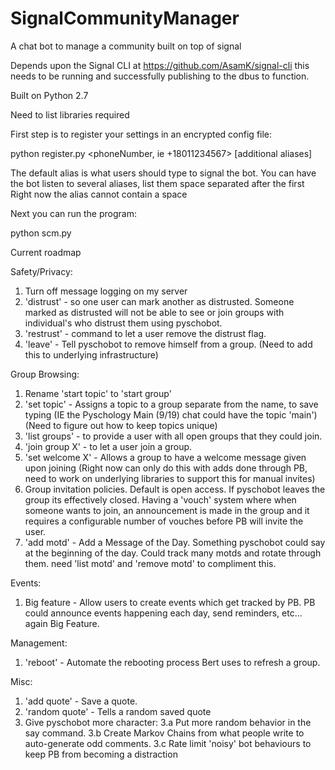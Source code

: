 # SignalCommunityManager
A chat bot to manage a community built on top of signal

Depends upon the Signal CLI at https://github.com/AsamK/signal-cli this needs to be running and successfully publishing to the dbus to function.

Built on Python 2.7

Need to list libraries required

First step is to register your settings in an encrypted config file:

python register.py <phoneNumber, ie  +18011234567> <default alias> [additional aliases]
  
The default alias is what users should type to signal the bot.
You can have the bot listen to several aliases, list them space separated after the first
Right now the alias cannot contain a space

Next you can run the program:

python scm.py


Current roadmap

Safety/Privacy:
1. Turn off message logging on my server
2. 'distrust' - so one user can mark another as distrusted.  Someone marked as distrusted will not be able to see or join groups with individual's who distrust them using pyschobot.
3. 'restrust' - command to let a user remove the distrust flag.
4. 'leave' - Tell pyschobot to remove himself from a group.  (Need to add this to underlying infrastructure)

Group Browsing:
1. Rename 'start topic' to 'start group' 
2.  'set topic' -  Assigns a topic to a group separate from the name, to save typing (IE the Pyschology Main (9/19) chat could have the topic 'main') (Need to figure out how to keep topics unique)
3. 'list groups' - to provide a user with all open groups that they could join.
4. 'join group X' - to let a user join a group.
5. 'set welcome X' - Allows a group to have a welcome message given upon joining (Right now can only do this with adds done through PB, need to work on underlying libraries to support this for manual invites)
6. Group invitation policies.  Default is open access.  If pyschobot leaves the group its effectively closed.  Having a 'vouch' system where when someone wants to join, an announcement is made in the group and it requires a configurable number of vouches before PB will invite the user.
7. 'add motd' - Add a Message of the Day.  Something pyschobot could say at the beginning of the day.  Could track many motds and rotate through them. need 'list motd' and 'remove motd' to compliment this.

Events:
1. Big feature - Allow users to create events which get tracked by PB.  PB could announce events happening each day, send reminders, etc...  again Big Feature.

Management:
1. 'reboot' - Automate the rebooting process Bert uses to refresh a group.

Misc:
1. 'add quote' - Save a quote.
2. 'random quote' - Tells a random saved quote
3. Give pyschobot more character:
3.a Put more random behavior in the say command.
3.b Create Markov Chains from what people write to auto-generate odd comments.
3.c Rate limit 'noisy' bot behaviours to keep PB from becoming a distraction
